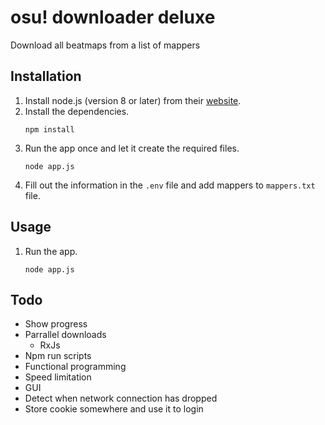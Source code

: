 # osu! downloader deluxe

Download all beatmaps from a list of mappers

## Installation

1. Install node.js (version 8 or later) from their [website](https://nodejs.org).
2. Install the dependencies.
    ```
    npm install
    ```
3. Run the app once and let it create the required files.
    ```
    node app.js
    ```
4. Fill out the information in the `.env` file and add mappers to `mappers.txt` file.

## Usage

1. Run the app.
    ```
    node app.js
    ```

## Todo
* Show progress
* Parrallel downloads
    * RxJs
* Npm run scripts
* Functional programming
* Speed limitation
* GUI
* Detect when network connection has dropped
* Store cookie somewhere and use it to login
